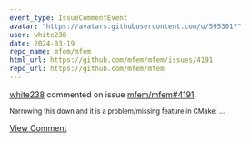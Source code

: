 ```yaml
---
event_type: IssueCommentEvent
avatar: "https://avatars.githubusercontent.com/u/595301?"
user: white238
date: 2024-03-19
repo_name: mfem/mfem
html_url: https://github.com/mfem/mfem/issues/4191
repo_url: https://github.com/mfem/mfem
---
```


<a href='https://github.com/white238' target='_blank'>white238</a> commented on issue <a href='https://github.com/mfem/mfem/issues/4191' target='_blank'>mfem/mfem#4191</a>.

<small>Narrowing this down and it is a problem/missing feature in CMake:...</small>

<a href='https://github.com/mfem/mfem/issues/4191' target='_blank'>View Comment</a>